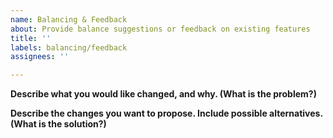 ```yaml
---
name: Balancing & Feedback
about: Provide balance suggestions or feedback on existing features
title: ''
labels: balancing/feedback
assignees: ''

---
```


**Describe what you would like changed, and why. (What is the problem?)**



**Describe the changes you want to propose. Include possible alternatives. (What is the solution?)**
